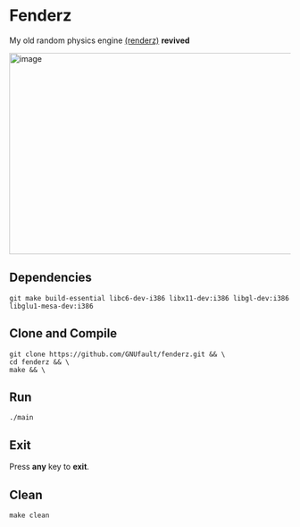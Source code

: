 # Fenderz
My old random physics engine [(renderz)](https://github.com/bluMATRIKZ/renderz) **revived**

<img width="640" height="360" alt="image" src="https://github.com/user-attachments/assets/8bffa839-9bd4-4159-9aba-95f7932b1936" />

## Dependencies
```
git make build-essential libc6-dev-i386 libx11-dev:i386 libgl-dev:i386 libglu1-mesa-dev:i386
```
## Clone and Compile
```
git clone https://github.com/GNUfault/fenderz.git && \
cd fenderz && \
make && \
```
## Run
```
./main
```
## Exit
Press **any** key to **exit**.
## Clean
```
make clean
```
